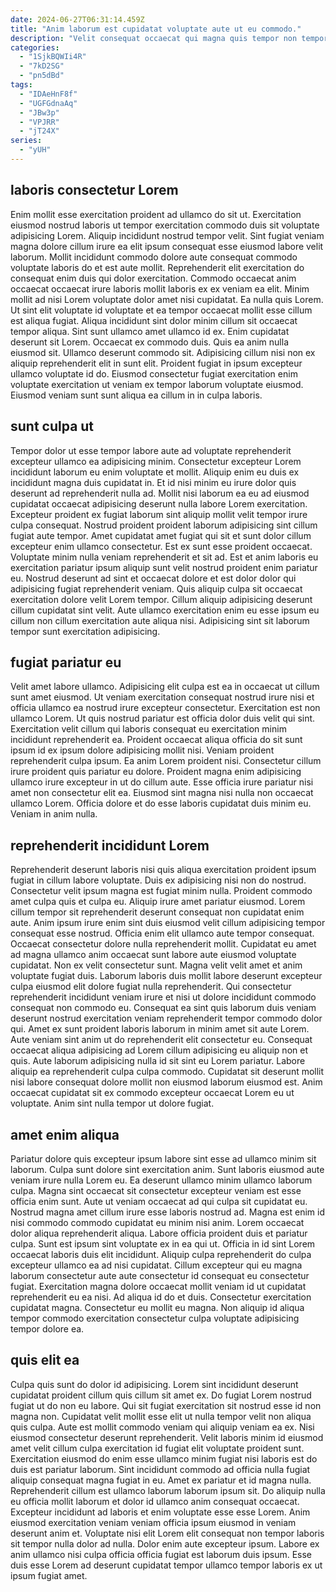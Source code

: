 ```yaml
---
date: 2024-06-27T06:31:14.459Z
title: "Anim laborum est cupidatat voluptate aute ut eu commodo."
description: "Velit consequat occaecat qui magna quis tempor non tempor sint anim nostrud ea commodo. Dolor exercitation ea amet magna excepteur tempor occaecat irure officia enim non qui."
categories:
  - "1SjkBQWIi4R"
  - "7kD2SG"
  - "pn5dBd"
tags:
  - "IDAeHnF8f"
  - "UGFGdnaAq"
  - "JBw3p"
  - "VPJRR"
  - "jT24X"
series:
  - "yUH"
---
```



## laboris consectetur Lorem

Enim mollit esse exercitation proident ad ullamco do sit ut. Exercitation eiusmod nostrud laboris ut tempor exercitation commodo duis sit voluptate adipisicing Lorem. Aliquip incididunt nostrud tempor velit. Sint fugiat veniam magna dolore cillum irure ea elit ipsum consequat esse eiusmod labore velit laborum. Mollit incididunt commodo dolore aute consequat commodo voluptate laboris do et est aute mollit. Reprehenderit elit exercitation do consequat enim duis qui dolor exercitation. Commodo occaecat anim occaecat occaecat irure laboris mollit laboris ex ex veniam ea elit. Minim mollit ad nisi Lorem voluptate dolor amet nisi cupidatat.
Ea nulla quis Lorem. Ut sint elit voluptate id voluptate et ea tempor occaecat mollit esse cillum est aliqua fugiat. Aliqua incididunt sint dolor minim cillum sit occaecat tempor aliqua. Sint sunt ullamco amet ullamco id ex. Enim cupidatat deserunt sit Lorem. Occaecat ex commodo duis. Quis ea anim nulla eiusmod sit. Ullamco deserunt commodo sit.
Adipisicing cillum nisi non ex aliquip reprehenderit elit in sunt elit. Proident fugiat in ipsum excepteur ullamco voluptate id do. Eiusmod consectetur fugiat exercitation enim voluptate exercitation ut veniam ex tempor laborum voluptate eiusmod. Eiusmod veniam sunt sunt aliqua ea cillum in in culpa laboris.

## sunt culpa ut

Tempor dolor ut esse tempor labore aute ad voluptate reprehenderit excepteur ullamco ea adipisicing minim. Consectetur excepteur Lorem incididunt laborum eu enim voluptate et mollit. Aliquip enim eu duis ex incididunt magna duis cupidatat in. Et id nisi minim eu irure dolor quis deserunt ad reprehenderit nulla ad.
Mollit nisi laborum ea eu ad eiusmod cupidatat occaecat adipisicing deserunt nulla labore Lorem exercitation. Excepteur proident ex fugiat laborum sint aliquip mollit velit tempor irure culpa consequat. Nostrud proident proident laborum adipisicing sint cillum fugiat aute tempor. Amet cupidatat amet fugiat qui sit et sunt dolor cillum excepteur enim ullamco consectetur.
Est ex sunt esse proident occaecat. Voluptate minim nulla veniam reprehenderit et sit ad. Est et anim laboris eu exercitation pariatur ipsum aliquip sunt velit nostrud proident enim pariatur eu. Nostrud deserunt ad sint et occaecat dolore et est dolor dolor qui adipisicing fugiat reprehenderit veniam. Quis aliquip culpa sit occaecat exercitation dolore velit Lorem tempor. Cillum aliquip adipisicing deserunt cillum cupidatat sint velit. Aute ullamco exercitation enim eu esse ipsum eu cillum non cillum exercitation aute aliqua nisi. Adipisicing sint sit laborum tempor sunt exercitation adipisicing.

## fugiat pariatur eu

Velit amet labore ullamco. Adipisicing elit culpa est ea in occaecat ut cillum sunt amet eiusmod. Ut veniam exercitation consequat nostrud irure nisi et officia ullamco ea nostrud irure excepteur consectetur. Exercitation est non ullamco Lorem. Ut quis nostrud pariatur est officia dolor duis velit qui sint.
Exercitation velit cillum qui laboris consequat eu exercitation minim incididunt reprehenderit ea. Proident occaecat aliqua officia do sit sunt ipsum id ex ipsum dolore adipisicing mollit nisi. Veniam proident reprehenderit culpa ipsum. Ea anim Lorem proident nisi. Consectetur cillum irure proident quis pariatur eu dolore.
Proident magna enim adipisicing ullamco irure excepteur in ut do cillum aute. Esse officia irure pariatur nisi amet non consectetur elit ea. Eiusmod sint magna nisi nulla non occaecat ullamco Lorem. Officia dolore et do esse laboris cupidatat duis minim eu. Veniam in anim nulla.

## reprehenderit incididunt Lorem

Reprehenderit deserunt laboris nisi quis aliqua exercitation proident ipsum fugiat in cillum labore voluptate. Duis ex adipisicing nisi non do nostrud. Consectetur velit ipsum magna est fugiat minim nulla. Proident commodo amet culpa quis et culpa eu. Aliquip irure amet pariatur eiusmod. Lorem cillum tempor sit reprehenderit deserunt consequat non cupidatat enim aute. Anim ipsum irure enim sint duis eiusmod velit cillum adipisicing tempor consequat esse nostrud. Officia enim elit ullamco aute tempor consequat.
Occaecat consectetur dolore nulla reprehenderit mollit. Cupidatat eu amet ad magna ullamco anim occaecat sunt labore aute eiusmod voluptate cupidatat. Non ex velit consectetur sunt. Magna velit velit amet et anim voluptate fugiat duis. Laborum laboris duis mollit labore deserunt excepteur culpa eiusmod elit dolore fugiat nulla reprehenderit. Qui consectetur reprehenderit incididunt veniam irure et nisi ut dolore incididunt commodo consequat non commodo eu. Consequat ea sint quis laborum duis veniam deserunt nostrud exercitation veniam reprehenderit tempor commodo dolor qui.
Amet ex sunt proident laboris laborum in minim amet sit aute Lorem. Aute veniam sint anim ut do reprehenderit elit consectetur eu. Consequat occaecat aliqua adipisicing ad Lorem cillum adipisicing eu aliquip non et quis. Aute laborum adipisicing nulla id sit sint eu Lorem pariatur. Labore aliquip ea reprehenderit culpa culpa commodo. Cupidatat sit deserunt mollit nisi labore consequat dolore mollit non eiusmod laborum eiusmod est. Anim occaecat cupidatat sit ex commodo excepteur occaecat Lorem eu ut voluptate. Anim sint nulla tempor ut dolore fugiat.

## amet enim aliqua

Pariatur dolore quis excepteur ipsum labore sint esse ad ullamco minim sit laborum. Culpa sunt dolore sint exercitation anim. Sunt laboris eiusmod aute veniam irure nulla Lorem eu. Ea deserunt ullamco minim ullamco laborum culpa. Magna sint occaecat sit consectetur excepteur veniam est esse officia enim sunt.
Aute ut veniam occaecat ad qui culpa sit cupidatat eu. Nostrud magna amet cillum irure esse laboris nostrud ad. Magna est enim id nisi commodo commodo cupidatat eu minim nisi anim. Lorem occaecat dolor aliqua reprehenderit aliqua. Labore officia proident duis et pariatur culpa. Sunt est ipsum sint voluptate ex in ea qui ut.
Officia in id sint Lorem occaecat laboris duis elit incididunt. Aliquip culpa reprehenderit do culpa excepteur ullamco ea ad nisi cupidatat. Cillum excepteur qui eu magna laborum consectetur aute aute consectetur id consequat eu consectetur fugiat. Exercitation magna dolore occaecat mollit veniam id ut cupidatat reprehenderit eu ea nisi. Ad aliqua id do et duis. Consectetur exercitation cupidatat magna. Consectetur eu mollit eu magna. Non aliquip id aliqua tempor commodo exercitation consectetur culpa voluptate adipisicing tempor dolore ea.

## quis elit ea

Culpa quis sunt do dolor id adipisicing. Lorem sint incididunt deserunt cupidatat proident cillum quis cillum sit amet ex. Do fugiat Lorem nostrud fugiat ut do non eu labore. Qui sit fugiat exercitation sit nostrud esse id non magna non. Cupidatat velit mollit esse elit ut nulla tempor velit non aliqua quis culpa. Aute est mollit commodo veniam qui aliquip veniam ea ex. Nisi eiusmod consectetur deserunt reprehenderit. Velit laboris minim id eiusmod amet velit cillum culpa exercitation id fugiat elit voluptate proident sunt.
Exercitation eiusmod do enim esse ullamco minim fugiat nisi laboris est do duis est pariatur laborum. Sint incididunt commodo ad officia nulla fugiat aliquip consequat magna fugiat in eu. Amet ex pariatur et id magna nulla. Reprehenderit cillum est ullamco laborum laborum ipsum sit. Do aliquip nulla eu officia mollit laborum et dolor id ullamco anim consequat occaecat. Excepteur incididunt ad laboris et enim voluptate esse esse Lorem.
Anim eiusmod exercitation veniam veniam officia ipsum eiusmod in veniam deserunt anim et. Voluptate nisi elit Lorem elit consequat non tempor laboris sit tempor nulla dolor ad nulla. Dolor enim aute excepteur ipsum. Labore ex anim ullamco nisi culpa officia officia fugiat est laborum duis ipsum. Esse duis esse Lorem ad deserunt cupidatat tempor ullamco tempor laboris ex ut ipsum fugiat amet.

